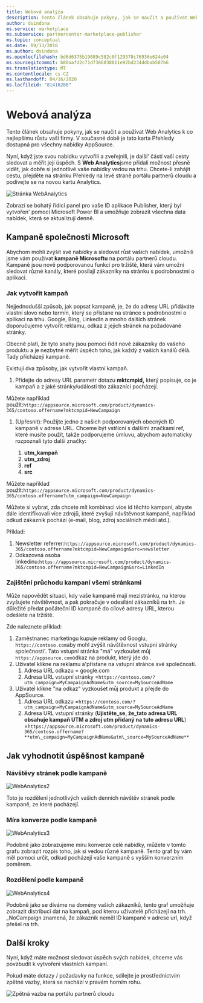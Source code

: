 ```yaml
---
title: Webová analýza
description: Tento článek obsahuje pokyny, jak se naučit a používat Web Analytics k co nejlepšímu růstu vaší firmy.
author: dsindona
ms.service: marketplace
ms.subservice: partnercenter-marketplace-publisher
ms.topic: conceptual
ms.date: 09/13/2018
ms.author: dsindona
ms.openlocfilehash: bd6d6375b19689c582c0f129378c76936e624e04
ms.sourcegitcommit: b80aafd2c71d7366838811e92bd234ddbab507b6
ms.translationtype: MT
ms.contentlocale: cs-CZ
ms.lasthandoff: 04/16/2020
ms.locfileid: "81416286"
---
```

<a name="web-analytics"></a>Webová analýza
=============

Tento článek obsahuje pokyny, jak se naučit a používat Web Analytics k co nejlepšímu růstu vaší firmy. V současné době je tato karta Přehledy dostupná pro všechny nabídky AppSource.

Nyní, když jste svou nabídku vytvořili a zveřejnili, je další\' částí vaší cesty sledovat a měřit její úspěch. S **Web Analytics**jsme přidali možnost přesně vidět, jak dobře si jednotlivé vaše nabídky vedou na trhu. Chcete-li zahájit cestu, přejděte na stránku Přehledy na levé straně portálu partnerů cloudu a podívejte se na novou kartu Analytics.

![Stránka WebAnalytics](./media/si-getting-started/WebAnalytics1.png)

Zobrazí se bohatý řídicí panel pro vaše ID aplikace Publisher, který byl vytvořen\' pomocí Microsoft Power BI a umožňuje zobrazit všechna data nabídek, která se aktualizují denně.

<a name="microsoft-campaigns"></a>**Kampaně společnosti Microsoft**
-----------------------

Abychom mohli zvýšit své nabídky a sledovat růst vašich nabídek, umožnili jsme vám používat **kampaně Microsoftu** na portálu partnerů cloudu. Kampaně jsou nově podporovanou funkcí pro tržiště, která vám umožní sledovat různé kanály, které posílají zákazníky na stránku s podrobnostmi o aplikaci.

### <a name="how-to-make-a-campaign"></a>**Jak vytvořit kampaň**

Nejjednodušší způsob, jak popsat kampaně, je, že do adresy URL přidáváte vlastní slovo nebo termín, který se přistane na stránce s podrobnostmi o aplikaci na trhu. Google, Bing, LinkedIn a mnoho dalších stránek doporučujeme vytvořit reklamu, odkaz z jejich stránek na požadované stránky.

Obecně platí, že tyto snahy jsou pomoci řídit nové zákazníky do vašeho produktu a je nezbytné měřit úspěch toho, jak každý z vašich kanálů dělá. Tady přicházejí kampaně.

Existují dva způsoby, jak vytvořit vlastní kampaň.

1. Přidejte do adresy URL parametr dotazu **mktcmpid,** který popisuje, co je kampaň a z jaké stránky/události tito zákazníci pocházejí.

Můžete například použít:```https://appsource.microsoft.com/product/dynamics-365/contoso.offername?mktcmpid=NewCampaign```

1. (Upřesnit): Použijte jedno z našich podporovaných obecných ID kampaně v adrese URL. Chceme být vstřícní s dalšími značkami ref, které musíte použít, takže podporujeme úmluvu, abychom automaticky rozpoznali tyto další značky:
    
    1. **utm\_kampaň**
    2. **utm\_zdroj**
    3. **ref**
    4. **src**

Můžete například použít:```https://appsource.microsoft.com/product/dynamics-365/contoso.offername?utm_campaign=NewCampaign```

Můžete si vybrat, zda chcete mít kombinaci více id těchto kampaní, abyste dále identifikovali více zdrojů, které zvyšují návštěvnost kampaně, například odkud zákazník pochází (e-mail, blog, zdroj sociálních médií atd.).

Příklad:

1. Newsletter referrer:```https://appsource.microsoft.com/product/dynamics-365/contoso.offername?mktcmpid=NewCampaign&src=newsletter```
2. Odkazovná osoba linkedinu:```https://appsource.microsoft.com/product/dynamics-365/contoso.offername?mktcmpid=NewCampaign&src=LinkedIn```

### <a name="ensuring-campaigns-pass-through-all-your-pages"></a>**Zajištění průchodu kampaní všemi stránkami**

Může napovědět situaci, kdy vaše kampaně mají mezistránku, na kterou zvyšujete návštěvnost, a pak pokračuje v odesílání zákazníků na trh. Je důležité předat počáteční ID kampaně do cílové adresy URL, kterou odešlete na tržiště.

Zde naleznete příklad:

1. Zaměstnanec marketingu kupuje reklamy od Googlu, ```https://contoso.com```aby mohl zvýšit návštěvnost vstupní stránky společnosti\'. Tato vstupní stránka \"má\" vyzkoušet můj ```https://appsource.com```odkaz na produkt, který jde do .
2. Uživatel klikne na reklamu a\'přistane na vstupní stránce své společnosti.
    1.  Adresa URL odkazu = google.com
    2.  Adresa URL vstupní stránky =```https://contoso.com/?utm_campaign=MyCampaignAdName&utm_source=MySourceAdName```
3. Uživatel klikne \"na odkaz\" vyzkoušet můj produkt a přejde do AppSource.
    1. Adresa URL odkazu =```https://contoso.com/?utm_campaign=MyCampaignAdName&utm_source=MySourceAdName```
    2. Adresa URL vstupní stránky (**Ujistěte\_se, že\_tato adresa URL obsahuje kampaň UTM a zdroj utm přidaný na tuto adresu URL**) =```https://appsource.microsoft.com/product/dynamics-365/contoso.offername?**utm\_campaign=MyCampaignAdName&utm\_source=MySourceAdName**```

<a name="how-to-evaluate-the-success-of-a-campaign"></a>Jak vyhodnotit úspěšnost kampaně
-----------------------------------------

### <a name="page-visits-by-campaign"></a>**Návštěvy stránek podle kampaně**

![WebAnalytics2](./media/si-getting-started/WebAnalytics2.png)

Toto je rozdělení jednotlivých vašich denních návštěv stránek podle kampaně, ze které pocházejí.

### <a name="conversion-rate-by-campaign"></a>**Míra konverze podle kampaně**

![WebAnalytics3](./media/si-getting-started/WebAnalytics3.png)

Podobně jako zobrazujeme míru konverze celé nabídky, můžete v tomto grafu zobrazit rozpis toho, jak si vedou různé kampaně. Tento graf by vám měl pomoci určit, odkud pocházejí vaše kampaně s vyšším konverzním poměrem.

### <a name="distribution-by-campaign"></a>**Rozdělení podle kampaně**

![WebAnalytics4](./media/si-getting-started/WebAnalytics4.png)

Podobně jako se díváme na domény vašich zákazníků, tento graf umožňuje zobrazit distribuci dat na kampaň, pod kterou uživatelé přicházejí na trh. \_NoCampaign znamená, že zákazník neměl ID kampaně v adrese url, když přešel na trh.

<a name="next-steps"></a>**Další kroky**
--------------

Nyní, když máte možnost sledovat úspěch svých nabídek, chceme vás povzbudit k vytvoření vlastních kampaní.

Pokud máte dotazy / požadavky na funkce, sdílejte je prostřednictvím zpětné vazby, která se nachází v pravém horním rohu.

![Zpětná vazba na portálu partnerů cloudu](./media/si-getting-started/WebAnalytics5.png)
